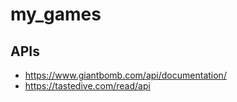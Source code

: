 # my_games

## APIs
  - https://www.giantbomb.com/api/documentation/
  - https://tastedive.com/read/api
